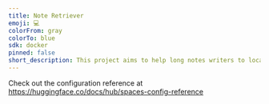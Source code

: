 ```yaml
---
title: Note Retriever
emoji: 💻
colorFrom: gray
colorTo: blue
sdk: docker
pinned: false
short_description: This project aims to help long notes writers to locate previ
---
```


Check out the configuration reference at https://huggingface.co/docs/hub/spaces-config-reference